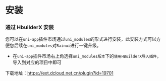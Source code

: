 <script setup>
  import {pathName} from '../components/hooks/usePath'
  pathName.value = ''
 </script>

# 安装

### 通过 HbuilderX 安装

您可以在`uni-app`插件市场通过`uni_modules`的形式进行安装，此安装方式可以方便您后续在`uni_modules`对`Rainui`进行一键升级。

- 在`uni-app`插件市场右上角选择`uni_modules版本`下的`使用HBuilderX导入插件`，导入到对应的项目中即可

下载地址：https://ext.dcloud.net.cn/plugin?id=19701
